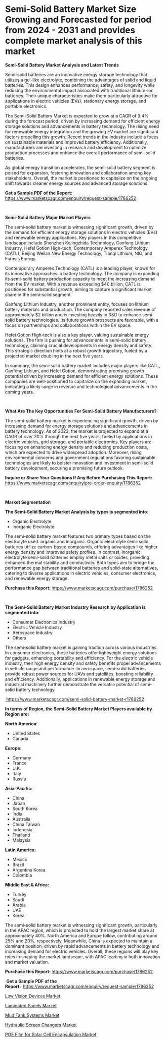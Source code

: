 <p><h1>Semi-Solid Battery Market Size Growing and Forecasted for period from 2024 - 2031 and provides complete market analysis of this market</h1></p><p><strong>Semi-Solid Battery Market Analysis and Latest Trends</strong></p>
<p><p>Semi-solid batteries are an innovative energy storage technology that utilizes a gel-like electrolyte, combining the advantages of solid and liquid batteries. This design enhances performance, safety, and longevity while reducing the environmental impact associated with traditional lithium-ion batteries. Their unique characteristics make them particularly attractive for applications in electric vehicles (EVs), stationary energy storage, and portable electronics.</p><p>The Semi-Solid Battery Market is expected to grow at a CAGR of 9.4% during the forecast period, driven by increasing demand for efficient energy storage solutions and advancements in battery technology. The rising need for renewable energy integration and the growing EV market are significant factors propelling this growth. Recent trends in the industry include a focus on sustainable materials and improved battery efficiency. Additionally, manufacturers are investing in research and development to optimize production processes and enhance the overall performance of semi-solid batteries.</p><p>As global energy transition accelerates, the semi-solid battery segment is poised for expansion, fostering innovation and collaboration among key stakeholders. Overall, the market is positioned to capitalize on the ongoing shift towards cleaner energy sources and advanced storage solutions.</p></p>
<p><strong>Get a Sample PDF of the Report:&nbsp;</strong> <a href="https://www.marketscagr.com/enquiry/request-sample/1786252?utm_campaign=1128&utm_medium=2&utm_source=Github&utm_content=ia&utm_term=09102024&utm_id=semi-solid-battery">https://www.marketscagr.com/enquiry/request-sample/1786252</a></p>
<p>&nbsp;</p>
<p><strong>Semi-Solid Battery Major Market Players</strong></p>
<p><p>The semi-solid battery market is witnessing significant growth, driven by the demand for efficient energy storage solutions in electric vehicles (EVs) and renewable energy applications. Key players in this competitive landscape include Shenzhen Kejingzhida Technology, Ganfeng Lithium Industry, Hefei Gotion High-tech, Contemporary Amperex Technology (CATL), Beijing Weilan New Energy Technology, Tianqi Lithium, NIO, and Farasis Energy.</p><p>Contemporary Amperex Technology (CATL) is a leading player, known for its innovative approaches in battery technology. The company is expanding its semi-solid battery production capacity to meet the increasing demand from the EV market. With a revenue exceeding $40 billion, CATL is positioned for substantial growth, aiming to capture a significant market share in the semi-solid segment.</p><p>Ganfeng Lithium Industry, another prominent entity, focuses on lithium battery materials and production. The company reported sales revenue of approximately $2 billion and is investing heavily in R&D to enhance semi-solid battery technologies. Its future growth prospects are favorable, with a focus on partnerships and collaborations within the EV space.</p><p>Hefei Gotion High-tech is also a key player, valuing sustainable energy solutions. The firm is pushing for advancements in semi-solid battery technology, claiming crucial developments in energy density and safety. This strategic direction hints at a robust growth trajectory, fueled by a projected market doubling in the next five years.</p><p>In summary, the semi-solid battery market includes major players like CATL, Ganfeng Lithium, and Hefei Gotion, demonstrating promising growth potential driven by increasing demand for efficient energy solutions. These companies are well-positioned to capitalize on the expanding market, indicating a likely surge in revenue and technological advancements in the coming years.</p></p>
<p>&nbsp;</p>
<p><strong>What Are The Key Opportunities For Semi-Solid Battery Manufacturers?</strong></p>
<p><p>The semi-solid battery market is experiencing significant growth, driven by increasing demand for energy storage solutions and advancements in battery technology. As of 2023, the market is projected to expand at a CAGR of over 20% through the next five years, fueled by applications in electric vehicles, grid storage, and portable electronics. Key players are focusing on enhancing energy density and reducing production costs, which are expected to drive widespread adoption. Moreover, rising environmental concerns and government regulations favoring sustainable technologies are likely to bolster innovation and investment in semi-solid battery development, securing a promising future outlook.</p></p>
<p><strong>Inquire or Share Your Questions If Any Before Purchasing This Report:</strong> <a href="https://www.marketscagr.com/enquiry/pre-order-enquiry/1786252?utm_campaign=1128&utm_medium=2&utm_source=Github&utm_content=ia&utm_term=09102024&utm_id=semi-solid-battery">https://www.marketscagr.com/enquiry/pre-order-enquiry/1786252</a></p>
<p>&nbsp;</p>
<p><strong>Market Segmentation</strong></p>
<p><strong>The Semi-Solid Battery Market Analysis by types is segmented into:</strong></p>
<p><ul><li>Organic Electrolyte</li><li>Inorganic Electrolyte</li></ul></p>
<p><p>The semi-solid battery market features two primary types based on the electrolyte used: organic and inorganic. Organic electrolyte semi-solid batteries utilize carbon-based compounds, offering advantages like higher energy density and improved safety profiles. In contrast, inorganic electrolyte semi-solid batteries employ metal salts or oxides, providing enhanced thermal stability and conductivity. Both types aim to bridge the performance gap between traditional batteries and solid-state alternatives, catering to diverse applications in electric vehicles, consumer electronics, and renewable energy storage.</p></p>
<p><strong>Purchase this Report:&nbsp;</strong><a href="https://www.marketscagr.com/purchase/1786252?utm_campaign=1128&utm_medium=2&utm_source=Github&utm_content=ia&utm_term=09102024&utm_id=semi-solid-battery">https://www.marketscagr.com/purchase/1786252</a></p>
<p>&nbsp;</p>
<p><strong>The Semi-Solid Battery Market Industry Research by Application is segmented into:</strong></p>
<p><ul><li>Consumer Electronics Industry</li><li>Electric Vehicle Industry</li><li>Aerospace Industry</li><li>Others</li></ul></p>
<p><p>The semi-solid battery market is gaining traction across various industries. In consumer electronics, these batteries offer lightweight energy solutions for gadgets, enhancing portability and efficiency. For the electric vehicle industry, their high energy density and safety benefits propel advancements in vehicle range and performance. In aerospace, semi-solid batteries provide robust power sources for UAVs and satellites, boosting reliability and efficiency. Additionally, applications in renewable energy storage and industrial machinery further demonstrate the versatile potential of semi-solid battery technology.</p></p>
<p><a href="https://www.marketscagr.com/semi-solid-battery-market-r1786252?utm_campaign=1128&utm_medium=2&utm_source=Github&utm_content=ia&utm_term=09102024&utm_id=semi-solid-battery">&nbsp;https://www.marketscagr.com/semi-solid-battery-market-r1786252</a></p>
<p><strong>In terms of Region, the Semi-Solid Battery Market Players available by Region are:</strong></p>
<p>
    <p> <strong> North America: </strong>
        <ul>
            <li>United States</li>
            <li>Canada</li>
        </ul>
        </p> 
    <p> <strong> Europe: </strong>
        <ul>
            <li>Germany</li>
            <li>France</li>
            <li>U.K.</li>
            <li>Italy</li>
            <li>Russia</li>
        </ul>
        </p> 
    <p> <strong> Asia-Pacific: </strong>
        <ul>
            <li>China</li>
            <li>Japan</li>
            <li>South Korea</li>
            <li>India</li>
            <li>Australia</li>
            <li>China Taiwan</li>
            <li>Indonesia</li>
            <li>Thailand</li>
            <li>Malaysia</li>
        </ul>
        </p> 
    <p> <strong> Latin America: </strong>
        <ul>
            <li>Mexico</li>
            <li>Brazil</li>
            <li>Argentina Korea</li>
            <li>Colombia</li>
        </ul>
        </p> 
    <p> <strong> Middle East & Africa: </strong>
        <ul>
            <li>Turkey</li>
            <li>Saudi</li>
            <li>Arabia</li>
            <li>UAE</li>
            <li>Korea</li>
        </ul>
    </p>
    </p>
<p><p>The semi-solid battery market is witnessing significant growth, particularly in the APAC region, which is projected to hold the largest market share at approximately 40%. North America and Europe follow, contributing around 25% and 20%, respectively. Meanwhile, China is expected to maintain a dominant position, driven by rapid advancements in battery technology and increasing demand for electric vehicles. Overall, these regions will play key roles in shaping the market landscape, with APAC leading in both innovation and market valuation.</p></p>
<p><strong>Purchase this Report: </strong><a href="https://www.marketscagr.com/purchase/1786252?utm_campaign=1128&utm_medium=2&utm_source=Github&utm_content=ia&utm_term=09102024&utm_id=semi-solid-battery">https://www.marketscagr.com/purchase/1786252</a></p>
<p>&nbsp;<strong>Get a Sample PDF of the Report:&nbsp;&nbsp;</strong><a href="https://www.marketscagr.com/enquiry/request-sample/1786252?utm_campaign=1128&utm_medium=2&utm_source=Github&utm_content=ia&utm_term=09102024&utm_id=semi-solid-battery">https://www.marketscagr.com/enquiry/request-sample/1786252</a></p>
<p><strong></strong></p>
<p><p><a href="https://www.linkedin.com/pulse/global-low-vision-devices-market-sector2024-2031-metrics-9iz2e?utm_campaign=1128&utm_medium=2&utm_source=Github&utm_content=ia&utm_term=09102024&utm_id=semi-solid-battery">Low Vision Devices Market</a></p><p><a href="https://www.linkedin.com/pulse/charting-future-comprehensive-analysis-global-laminated-panels-l9ule?trackingId=JXEfo5%2FWQi2uLw83enzV0Q%3D%3D&utm_campaign=1128&utm_medium=2&utm_source=Github&utm_content=ia&utm_term=09102024&utm_id=semi-solid-battery">Laminated Panels Market</a></p><p><a href="https://www.linkedin.com/pulse/mud-tank-systems-market-growth-segmentation-regional-analysis-dkvle?trackingId=7R8%2F2SNkT7y75kY3t7vN5w%3D%3D&utm_campaign=1128&utm_medium=2&utm_source=Github&utm_content=ia&utm_term=09102024&utm_id=semi-solid-battery">Mud Tank Systems Market</a></p><p><a href="https://www.linkedin.com/pulse/driving-market-forces-hydraulic-screen-changers-trends-future-gacoe?trackingId=6%2FN3wq71SUaGvnGkpxnXAQ%3D%3D&utm_campaign=1128&utm_medium=2&utm_source=Github&utm_content=ia&utm_term=09102024&utm_id=semi-solid-battery">Hydraulic Screen Changers Market</a></p><p><a href="https://github.com/NorbertYates/Market-Research-Report-List-7/blob/main/poe-film-for-solar-cell-encapsulation-market.md?utm_campaign=1128&utm_medium=2&utm_source=Github&utm_content=ia&utm_term=09102024&utm_id=semi-solid-battery">POE Film for Solar Cell Encapsulation Market</a></p></p>